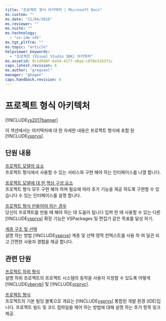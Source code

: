 ```yaml
---
title: "프로젝트 형식 아키텍처 | Microsoft Docs"
ms.custom: ""
ms.date: "11/04/2016"
ms.reviewer: ""
ms.suite: ""
ms.technology: 
  - "vs-ide-sdk"
ms.tgt_pltfrm: ""
ms.topic: "article"
helpviewer_keywords: 
  - "프로젝트 [Visual Studio SDK] 아키텍처"
ms.assetid: 9c1d940f-8a54-41f7-a8aa-c870e324371c
caps.latest.revision: 6
ms.author: "gregvanl"
manager: "ghogen"
caps.handback.revision: 6
---
```

# 프로젝트 형식 아키텍처
[!INCLUDE[vs2017banner](../../code-quality/includes/vs2017banner.md)]

이 섹션에서는 아키텍처에 대 한 자세한 내용은 프로젝트 형식에 포함 된 [!INCLUDE[vsprvs](../../code-quality/includes/vsprvs_md.md)].  
  
## 단원 내용  
 [프로젝트 모델의 요소](../../extensibility/internals/elements-of-a-project-model.md)  
 프로젝트 형식에서 사용할 수 있는 서비스와 구현 해야 하는 인터페이스를 나열 합니다.  
  
 [프로젝트 모델에 대 한 핵심 구성 요소](../../extensibility/internals/project-model-core-components.md)  
 프로젝트 형식 모두 구현 해야 하며 필요에 따라 추가 기능을 제공 하도록 구현할 수 있습니다 수 있는 인터페이스를 설명 합니다.  
  
 [프로젝트 형식 만들어야 하는 경우](../../extensibility/internals/when-to-create-project-types.md)  
 당신이 프로젝트를 만들 때 해야 하는 데 도움이 됩니다 입력 한 때 사용할 수 있는 다른 [!INCLUDE[vsprvs](../../code-quality/includes/vsprvs_md.md)] 확장 기능은 VSPackages 및 편집기 같은 목표를 달성 하기.  
  
 [계층 구조 및 선택](../../extensibility/internals/hierarchies-and-selection.md)  
 설명 하는 방법 [!INCLUDE[vsprvs](../../code-quality/includes/vsprvs_md.md)] 계층 및 선택 영역 컨텍스트를 사용 하 여 일관 되 고 간편한 사용자 경험을 제공 합니다.  
  
## 관련 단원  
 [프로젝트 하위 형식](../../extensibility/internals/project-subtypes.md)  
 설명 하위 프로젝트의 프로젝트 시스템의 동작을 사용자 지정할 수 있도록 어떻게 [!INCLUDE[vbprvb](../../code-quality/includes/vbprvb_md.md)] 및 [!INCLUDE[vcprvc](../../debugger/includes/vcprvc_md.md)].  
  
 [프로젝트 형식](../../extensibility/internals/project-types.md)  
 프로젝트의 기본 빌딩 블록으로 개요는 [!INCLUDE[vsprvs](../../code-quality/includes/vsprvs_md.md)] 통합된 개발 환경 \(IDE\)입니다.  프로젝트 빌드 및 코드 컴파일을 제어 하는 방법에 대해 설명 하는 추가 항목 링크 제공.